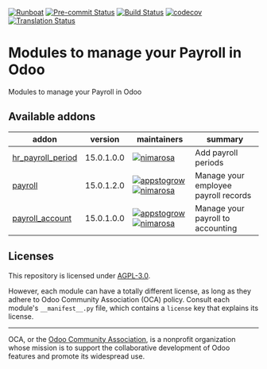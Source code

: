 
[![Runboat](https://img.shields.io/badge/runboat-Try%20me-875A7B.png)](https://runboat.odoo-community.org/builds?repo=OCA/payroll&target_branch=15.0)
[![Pre-commit Status](https://github.com/OCA/payroll/actions/workflows/pre-commit.yml/badge.svg?branch=15.0)](https://github.com/OCA/payroll/actions/workflows/pre-commit.yml?query=branch%3A15.0)
[![Build Status](https://github.com/OCA/payroll/actions/workflows/test.yml/badge.svg?branch=15.0)](https://github.com/OCA/payroll/actions/workflows/test.yml?query=branch%3A15.0)
[![codecov](https://codecov.io/gh/OCA/payroll/branch/15.0/graph/badge.svg)](https://codecov.io/gh/OCA/payroll)
[![Translation Status](https://translation.odoo-community.org/widgets/payroll-15-0/-/svg-badge.svg)](https://translation.odoo-community.org/engage/payroll-15-0/?utm_source=widget)

<!-- /!\ do not modify above this line -->

# Modules to manage your Payroll in Odoo

Modules to manage your Payroll in Odoo

<!-- /!\ do not modify below this line -->

<!-- prettier-ignore-start -->

[//]: # (addons)

Available addons
----------------
addon | version | maintainers | summary
--- | --- | --- | ---
[hr_payroll_period](hr_payroll_period/) | 15.0.1.0.0 | [![nimarosa](https://github.com/nimarosa.png?size=30px)](https://github.com/nimarosa) | Add payroll periods
[payroll](payroll/) | 15.0.1.2.0 | [![appstogrow](https://github.com/appstogrow.png?size=30px)](https://github.com/appstogrow) [![nimarosa](https://github.com/nimarosa.png?size=30px)](https://github.com/nimarosa) | Manage your employee payroll records
[payroll_account](payroll_account/) | 15.0.1.0.0 | [![appstogrow](https://github.com/appstogrow.png?size=30px)](https://github.com/appstogrow) [![nimarosa](https://github.com/nimarosa.png?size=30px)](https://github.com/nimarosa) | Manage your payroll to accounting

[//]: # (end addons)

<!-- prettier-ignore-end -->

## Licenses

This repository is licensed under [AGPL-3.0](LICENSE).

However, each module can have a totally different license, as long as they adhere to Odoo Community Association (OCA)
policy. Consult each module's `__manifest__.py` file, which contains a `license` key
that explains its license.

----
OCA, or the [Odoo Community Association](http://odoo-community.org/), is a nonprofit
organization whose mission is to support the collaborative development of Odoo features
and promote its widespread use.
